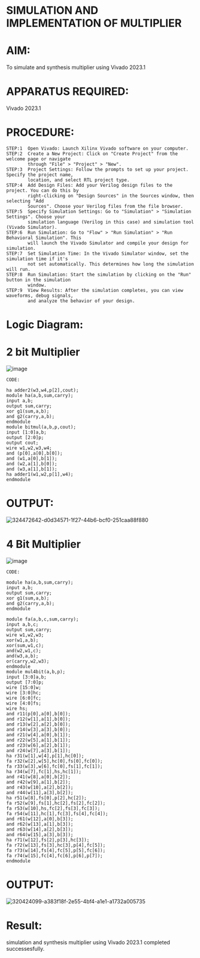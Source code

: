 # SIMULATION AND IMPLEMENTATION OF MULTIPLIER

# AIM: 
To simulate and synthesis multiplier using  Vivado 2023.1

# APPARATUS REQUIRED:
 Vivado 2023.1
  
# PROCEDURE:
```
STEP:1  Open Vivado: Launch Xilinx Vivado software on your computer.
STEP:2  Create a New Project: Click on "Create Project" from the welcome page or navigate 
        through "File" > "Project" > "New".     
STEP:3  Project Settings: Follow the prompts to set up your project. Specify the project name, 
        location, and select RTL project type.                       
STEP:4  Add Design Files: Add your Verilog design files to the project. You can do this by 
        right-clicking on "Design Sources" in the Sources window, then selecting "Add 
        Sources". Choose your Verilog files from the file browser.
STEP:5  Specify Simulation Settings: Go to "Simulation" > "Simulation Settings". Choose your 
        simulation language (Verilog in this case) and simulation tool (Vivado Simulator).
STEP:6  Run Simulation: Go to "Flow" > "Run Simulation" > "Run Behavioral Simulation". This 
        will launch the Vivado Simulator and compile your design for simulation.
STEP:7  Set Simulation Time: In the Vivado Simulator window, set the simulation time if it's 
        not set automatically. This determines how long the simulation will run.
STEP:8  Run Simulation: Start the simulation by clicking on the "Run" button in the simulation 
        window.
STEP:9  View Results: After the simulation completes, you can view waveforms, debug signals, 
        and analyze the behavior of your design.
```
# Logic Diagram:

# 2 bit Multiplier

![image](https://github.com/navaneethans/VLSI-LAB-EXP-3/assets/6987778/7713750f-65e6-41c0-8082-5005eac4031c)
```
CODE:

ha adder2(w3,w4,p[2],cout);
module ha(a,b,sum,carry);
input a,b;
output sum,carry;
xor g1(sum,a,b);
and g2(carry,a,b);
endmodule
module bitmul(a,b,p,cout);
input [1:0]a,b;
output [2:0]p;
output cout;
wire w1,w2,w3,w4;
and (p[0],a[0],b[0]);
and (w1,a[0],b[1]);
and (w2,a[1],b[0]);
and (w3,a[1],b[1]);
ha adder1(w1,w2,p[1],w4);
endmodule
```
# OUTPUT:
![324472642-d0d34571-1f27-44b6-bcf0-251caa88f880](https://github.com/navaneethans/VLSI-LAB-EXP-3/assets/166889783/2df28202-e9ca-46cf-980d-cf497b456d3b)

# 4 Bit Multiplier

![image](https://github.com/navaneethans/VLSI-LAB-EXP-3/assets/6987778/d95215dd-8cf1-4e08-93cc-96adfdd7fbdc)
```
CODE:

module ha(a,b,sum,carry);
input a,b;
output sum,carry;
xor g1(sum,a,b);
and g2(carry,a,b);
endmodule

module fa(a,b,c,sum,carry);
input a,b,c;
output sum,carry;
wire w1,w2,w3;
xor(w1,a,b);
xor(sum,w1,c);
and(w2,w1,c);
and(w3,a,b);
or(carry,w2,w3);
endmodule
module mul4bit(a,b,p);
input [3:0]a,b;
output [7:0]p;
wire [15:0]w;
wire [3:0]hc;
wire [6:0]fc;
wire [4:0]fs;
wire hs;
and r11(p[0],a[0],b[0]);
and r12(w[1],a[1],b[0]);
and r13(w[2],a[2],b[0]);
and r14(w[3],a[3],b[0]);
and r21(w[4],a[0],b[1]);
and r22(w[5],a[1],b[1]);
and r23(w[6],a[2],b[1]);
and r24(w[7],a[3],b[1]);
ha r31(w[1],w[4],p[1],hc[0]);
fa r32(w[2],w[5],hc[0],fs[0],fc[0]);
fa r33(w[3],w[6],fc[0],fs[1],fc[1]);
ha r34(w[7],fc[1],hs,hc[1]);
and r41(w[8],a[0],b[2]);
and r42(w[9],a[1],b[2]);
and r43(w[10],a[2],b[2]);
and r44(w[11],a[3],b[2]);
ha r51(w[8],fs[0],p[2],hc[2]);
fa r52(w[9],fs[1],hc[2],fs[2],fc[2]);
fa r53(w[10],hs,fc[2],fs[3],fc[3]);
fa r54(w[11],hc[1],fc[3],fs[4],fc[4]);
and r61(w[12],a[0],b[3]);
and r62(w[13],a[1],b[3]);
and r63(w[14],a[2],b[3]);
and r64(w[15],a[3],b[3]);
ha r71(w[12],fs[2],p[3],hc[3]);
fa r72(w[13],fs[3],hc[3],p[4],fc[5]);
fa r73(w[14],fs[4],fc[5],p[5],fc[6]);
fa r74(w[15],fc[4],fc[6],p[6],p[7]);
endmodule
```

# OUTPUT:
![320424099-a383f18f-2e55-4bf4-a1e1-a1732a005735](https://github.com/navaneethans/VLSI-LAB-EXP-3/assets/166889783/66aeebf5-9536-4f48-b3af-a30be9fed648)

# Result:
simulation and synthesis multiplier using  Vivado 2023.1 completed successesfully.



